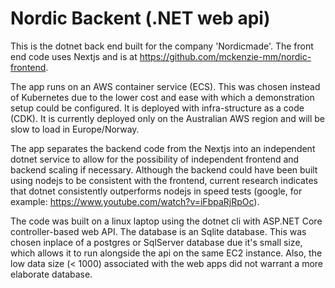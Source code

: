 # Nordic Backent (.NET web api)
This is the dotnet back end built for the company 'Nordicmade'. The front end code uses Nextjs and is at https://github.com/mckenzie-mm/nordic-frontend. 

The app runs on an AWS container service (ECS). This was chosen instead of Kubernetes due to the lower cost and ease with which a demonstration setup could be configured. It is deployed with infra-structure as a code (CDK). It is currently deployed only on the Australian AWS region and will be slow to load in Europe/Norway. 

The app separates the backend code from the Nextjs into an independent dotnet service to allow for the possibility of independent frontend and backend scaling if necessary. Although the backend could have been built using nodejs to be consistent with the frontend, current research indicates that dotnet consistently outperforms nodejs in speed tests (google, for example: https://www.youtube.com/watch?v=iFbpaRjRpOc).

The code was built on a linux laptop using the dotnet cli with ASP.NET Core controller-based web API. The database is an Sqlite database. This was chosen inplace of a postgres or SqlServer database due it's small size, which allows it to run alongside the api on the same EC2 instance. Also, the low data size (< 1000) associated with the web apps did not warrant a more elaborate database.
